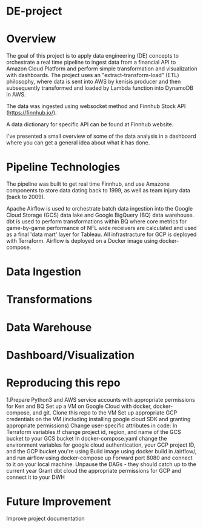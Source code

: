 # DE-project
# Overview
The goal of this project is to apply data engineering (DE) concepts to orchestrate a real time pipeline to ingest data from a financial API to Amazon Cloud Platform and perform simple transformation and visualization with dashboards. The project uses an "extract-transform-load" (ETL) philosophy, where data is sent into AWS by kenisis producer and then subsequently transformed and loaded by Lambda function into DynamoDB in AWS.

The data was ingested using websocket method and Finnhub Stock API (https://finnhub.io/). 

A data dictionary for specific API can be found at Finnhub website.

I've presented a small overview of some of the data analysis in a dashboard where you can get a general idea about what it has done.

# Pipeline Technologies
The pipeline was built to get real time Finnhub, and use Amazone components to store data dating back to 1999, as well as team injury data (back to 2009).

Apache Airflow is used to orchestrate batch data ingestion into the Google Cloud Storage (GCS) data lake and Google BigQuery (BQ) data warehouse. dbt is used to perform transformations within BQ where core metrics for game-by-game performance of NFL wide receivers are calculated and used as a final 'data mart' layer for Tableau. All infrastracture for GCP is deployed with Terraform. Airflow is deployed on a Docker image using docker-compose.

# Data Ingestion




# Transformations




# Data Warehouse


# Dashboard/Visualization


# Reproducing this repo
1.Prepare Python3 and AWS service accounts with appropriate permissions for Ken and BQ
Set up a VM on Google Cloud with docker, docker-compose, and git.
Clone this repo to the VM
Set up appropriate GCP credentials on the VM (including installing google cloud SDK and granting appropriate permissions)
Change user-specific attributes in code:
In Terraform variables.tf change project id, region, and name of the GCS bucket to your GCS bucket
In docker-compose.yaml change the environment variables for google cloud authentication, your GCP project ID, and the GCP bucket you're using
Build image using docker build in /airflow/, and run airflow using docker-compose up
Forward port 8080 and connect to it on your local machine. Unpause the DAGs - they should catch up to the current year
Grant dbt cloud the appropriate permissions for GCP and connect it to your DWH


# Future Improvement
Improve project documentation
